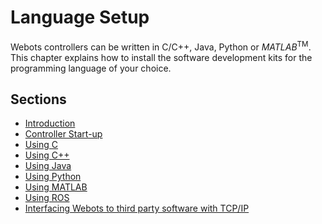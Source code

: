 # Language Setup

Webots controllers can be written in C/C++, Java, Python or
*MATLAB*<sup>TM</sup>. This chapter explains how to install the software
development kits for the programming language of your choice.

## Sections
- [Introduction](introduction.md)
- [Controller Start-up](controller-start-up.md)
- [Using C](using-c.md)
- [Using C++](using-cpp.md)
- [Using Java](using-java.md)
- [Using Python](using-python.md)
- [Using MATLAB](using-matlab.md)
- [Using ROS](using-ros.md)
- [Interfacing Webots to third party software with TCP/IP](interfacing-webots-to-third-party-software-with-tcp-ip.md)
